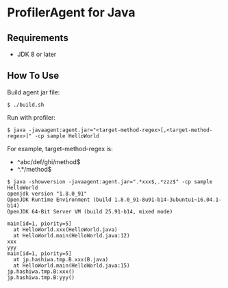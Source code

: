 # ProfilerAgent for Java

## Requirements
- JDK 8 or later

## How To Use

Build agent jar file:

```
$ ./build.sh
```

Run with profiler:

```
$ java -javaagent:agent.jar="<target-method-regex>[,<target-method-regex>]" -cp sample HelloWorld
```

For example, target-method-regex is:

- ^abc/def/ghi/method$
- ^.*/method$


```
$ java -showversion -javaagent:agent.jar=".*xxx$,.*zzz$" -cp sample HelloWorld
openjdk version "1.8.0_91"
OpenJDK Runtime Environment (build 1.8.0_91-8u91-b14-3ubuntu1~16.04.1-b14)
OpenJDK 64-Bit Server VM (build 25.91-b14, mixed mode)

main[id=1, piority=5]
  at HelloWorld.xxx(HelloWorld.java)
  at HelloWorld.main(HelloWorld.java:12)
xxx
yyy
main[id=1, piority=5]
  at jp.hashiwa.tmp.B.xxx(B.java)
  at HelloWorld.main(HelloWorld.java:15)
jp.hashiwa.tmp.B:xxx()
jp.hashiwa.tmp.B:yyy()
```
